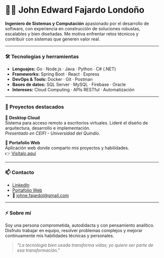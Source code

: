 # 👨‍💻 John Edward Fajardo Londoño

**Ingeniero de Sistemas y Computación** apasionado por el desarrollo de software, con experiencia en construcción de soluciones robustas, escalables y bien diseñadas. Me motiva enfrentar retos técnicos y contribuir con sistemas que generen valor real.

---

### 🛠️ Tecnologías y herramientas

- **Lenguajes:** Go · Node.js · Java · Python · C# (.NET)
- **Frameworks:** Spring Boot · React · Express
- **DevOps & Tools:** Docker · Git · Postman
- **Bases de datos:** SQL Server · MySQL · Firebase · Oracle
- **Intereses:** Cloud Computing · APIs RESTful · Automatización

---

### 🚀 Proyectos destacados

🔹 **Desktop Cloud**  
Sistema para acceso remoto a escritorios virtuales. Lideré el diseño de arquitectura, desarrollo e implementación.  
*Presentado en CEIFI - Universidad del Quindío.*

🔹 **Portafolio Web**  
Aplicación web donde comparto mis proyectos y habilidades.  
👉 [Visítalo aquí](https://john--fajardo---portafolio.web.app/)

---

### 📫 Contacto

- [LinkedIn](https://www.linkedin.com/in/john-edward-fajardo-londo%C3%B1o-44883a295/)
- [Portafolio Web](https://john--fajardo---portafolio.web.app/)
- 📧 johne.fajardol@gmail.com

---

### ⚡ Sobre mí

Soy una persona comprometida, autodidacta y con pensamiento analítico. Disfruto trabajar en equipo, resolver problemas complejos y mejorar continuamente mis habilidades técnicas y personales.

> *“La tecnología bien usada transforma vidas; yo quiero ser parte de esa transformación.”*

